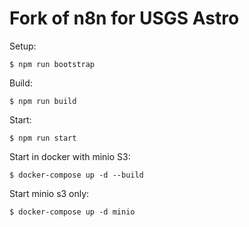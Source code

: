 # Fork of n8n for USGS Astro
Setup:
```console
$ npm run bootstrap
```

Build:
```
$ npm run build
```

Start:
```
$ npm run start
```

Start in docker with minio S3:
```
$ docker-compose up -d --build
```

Start minio s3 only:
```
$ docker-compose up -d minio
```
